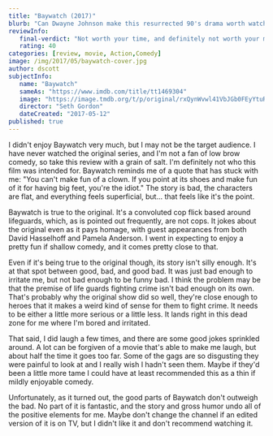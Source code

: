 ```yaml
---
title: "Baywatch (2017)"
blurb: "Can Dwayne Johnson make this resurrected 90's drama worth watching?"
reviewInfo:
   final-verdict: "Not worth your time, and definitely not worth your money."
   rating: 40
categories: [review, movie, Action,Comedy]
image: /img/2017/05/baywatch-cover.jpg
author: dscott
subjectInfo:
   name: "Baywatch"
   sameAs: "https://www.imdb.com/title/tt1469304"
   image: "https://image.tmdb.org/t/p/original/rxQynWvwl41VbJGb0FEyYtuRwS2.jpg"
   director: "Seth Gordon"
   dateCreated: "2017-05-12"
published: true
---
```



I didn't enjoy Baywatch very much, but I may not be the target audience. I have never watched the original series, and I'm not a fan of low brow comedy, so take this review with a grain of salt. I'm definitely not who this film was intended for. Baywatch reminds me of a quote that has stuck with me: "You can't make fun of a clown. If you point at its shoes and make fun of it for having big feet, you're the idiot." The story is bad, the characters are flat, and everything feels superficial, but... that feels like it's the point.

Baywatch is true to the original. It's a convoluted cop flick based around lifeguards, which, as is pointed out frequently, are not cops. It jokes about the original even as it pays homage, with guest appearances from both David Hasselhoff and Pamela Anderson. I went in expecting to enjoy a pretty fun if shallow comedy, and it comes pretty close to that.

Even if it's being true to the original though, its story isn't silly enough. It's at that spot between good, bad, and good bad. It was just bad enough to irritate me, but not bad enough to be funny bad. I think the problem may be that the premise of life guards fighting crime isn't bad enough on its own. That's probably why the original show did so well, they're close enough to heroes that it makes a weird kind of sense for them to fight crime. It needs to be either a little more serious or a little less. It lands right in this dead zone for me where I'm bored and irritated.

That said, I did laugh a few times, and there are some good jokes sprinkled around. A lot can be forgiven of a movie that's able to make me laugh, but about half the time it goes too far. Some of the gags are so disgusting they were painful to look at and I really wish I hadn't seen them. Maybe if they'd been a little more tame I could have at least recommended this as a thin if mildly enjoyable comedy.

Unfortunately, as it turned out, the good parts of Baywatch don't outweigh the bad. No part of it is fantastic, and the story and gross humor undo all of the positive elements for me. Maybe don't change the channel if an edited version of it is on TV, but I didn't like it and don't recommend watching it.